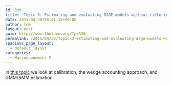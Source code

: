 ```yaml
---
id: 336
title: 'Topic 3: Estimating and evaluating DSGE models without filtering to recover states'
date: 2015-04-30T18:01:12+00:00
author: Tom
layout: post
guid: http://www.tholden.org/?p=336
permalink: /2015/04/30/topic-3-estimating-and-evaluating-dsge-models-without-filtering-to-recover-states/
spacious_page_layout:
  - default_layout
categories:
  - Macroeconomics 2
---
```

In [this topic](http://www.tholden.org/wp-content/uploads/2015/05/PhD-Macro-2-2015-Topic-3.pdf) we look at calibration, the wedge accounting approach, and GMM/SMM estimation.

<div class="PDFcontainer">
  <div class="PDFelement">
  </div>
</div>